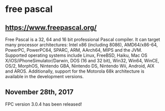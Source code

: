 
# free pascal
## https://www.freepascal.org/

Free Pascal is a 32, 64 and 16 bit professional Pascal compiler. It can target many processor architectures: Intel x86 (including 8086), AMD64/x86-64, PowerPC, PowerPC64, SPARC, ARM, AArch64, MIPS and the JVM. Supported operating systems include Linux, FreeBSD, Haiku, Mac OS X/iOS/iPhoneSimulator/Darwin, DOS (16 and 32 bit), Win32, Win64, WinCE, OS/2, MorphOS, Nintendo GBA, Nintendo DS, Nintendo Wii, Android, AIX and AROS. Additionally, support for the Motorola 68k architecture is available in the development versions.

## November 28th, 2017

FPC version 3.0.4 has been released!
